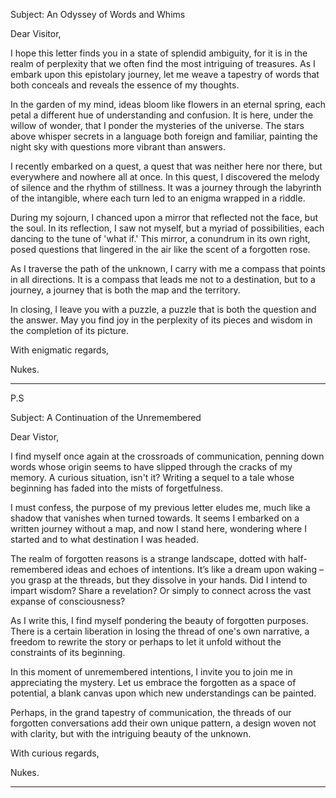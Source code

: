 Subject: An Odyssey of Words and Whims

Dear Visitor,

I hope this letter finds you in a state of splendid ambiguity, for it is in the realm of perplexity that we often find the most intriguing of treasures. As I embark upon this epistolary journey, let me weave a tapestry of words that both conceals and reveals the essence of my thoughts.

In the garden of my mind, ideas bloom like flowers in an eternal spring, each petal a different hue of understanding and confusion. It is here, under the willow of wonder, that I ponder the mysteries of the universe. The stars above whisper secrets in a language both foreign and familiar, painting the night sky with questions more vibrant than answers.

I recently embarked on a quest, a quest that was neither here nor there, but everywhere and nowhere all at once. In this quest, I discovered the melody of silence and the rhythm of stillness. It was a journey through the labyrinth of the intangible, where each turn led to an enigma wrapped in a riddle.

During my sojourn, I chanced upon a mirror that reflected not the face, but the soul. In its reflection, I saw not myself, but a myriad of possibilities, each dancing to the tune of 'what if.' This mirror, a conundrum in its own right, posed questions that lingered in the air like the scent of a forgotten rose.

As I traverse the path of the unknown, I carry with me a compass that points in all directions. It is a compass that leads me not to a destination, but to a journey, a journey that is both the map and the territory.

In closing, I leave you with a puzzle, a puzzle that is both the question and the answer. May you find joy in the perplexity of its pieces and wisdom in the completion of its picture.

With enigmatic regards,

Nukes.

---

P.S

Subject: A Continuation of the Unremembered

Dear Vistor,

I find myself once again at the crossroads of communication, penning down words whose origin seems to have slipped through the cracks of my memory. A curious situation, isn't it? Writing a sequel to a tale whose beginning has faded into the mists of forgetfulness.

I must confess, the purpose of my previous letter eludes me, much like a shadow that vanishes when turned towards. It seems I embarked on a written journey without a map, and now I stand here, wondering where I started and to what destination I was headed.

The realm of forgotten reasons is a strange landscape, dotted with half-remembered ideas and echoes of intentions. It’s like a dream upon waking – you grasp at the threads, but they dissolve in your hands. Did I intend to impart wisdom? Share a revelation? Or simply to connect across the vast expanse of consciousness?

As I write this, I find myself pondering the beauty of forgotten purposes. There is a certain liberation in losing the thread of one's own narrative, a freedom to rewrite the story or perhaps to let it unfold without the constraints of its beginning.

In this moment of unremembered intentions, I invite you to join me in appreciating the mystery. Let us embrace the forgotten as a space of potential, a blank canvas upon which new understandings can be painted.

Perhaps, in the grand tapestry of communication, the threads of our forgotten conversations add their own unique pattern, a design woven not with clarity, but with the intriguing beauty of the unknown.

With curious regards,

Nukes.

---

